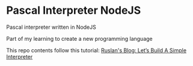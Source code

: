 # Pascal Interpreter NodeJS
Pascal interpreter written in NodeJS

Part of my learning to create a new programming language

This repo contents follow this tutorial:
[Ruslan's Blog: Let’s Build A Simple Interpreter](https://ruslanspivak.com/lsbasi-part1/)
